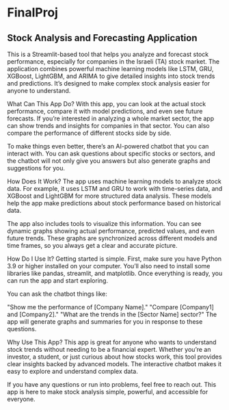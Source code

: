 # FinalProj
## Stock Analysis and Forecasting Application
This is a Streamlit-based tool that helps you analyze and forecast stock performance, especially for companies in the Israeli (TA) stock market. The application combines powerful machine learning models like LSTM, GRU, XGBoost, LightGBM, and ARIMA to give detailed insights into stock trends and predictions. It’s designed to make complex stock analysis easier for anyone to understand.

What Can This App Do?
With this app, you can look at the actual stock performance, compare it with model predictions, and even see future forecasts. If you’re interested in analyzing a whole market sector, the app can show trends and insights for companies in that sector. You can also compare the performance of different stocks side by side.

To make things even better, there’s an AI-powered chatbot that you can interact with. You can ask questions about specific stocks or sectors, and the chatbot will not only give you answers but also generate graphs and suggestions for you.

How Does It Work?
The app uses machine learning models to analyze stock data. For example, it uses LSTM and GRU to work with time-series data, and XGBoost and LightGBM for more structured data analysis. These models help the app make predictions about stock performance based on historical data.

The app also includes tools to visualize this information. You can see dynamic graphs showing actual performance, predicted values, and even future trends. These graphs are synchronized across different models and time frames, so you always get a clear and accurate picture.

How Do I Use It?
Getting started is simple. First, make sure you have Python 3.9 or higher installed on your computer. You’ll also need to install some libraries like pandas, streamlit, and matplotlib. Once everything is ready, you can run the app and start exploring.

You can ask the chatbot things like:

"Show me the performance of [Company Name]."
"Compare [Company1] and [Company2]."
"What are the trends in the [Sector Name] sector?"
The app will generate graphs and summaries for you in response to these questions.

Why Use This App?
This app is great for anyone who wants to understand stock trends without needing to be a financial expert. Whether you’re an investor, a student, or just curious about how stocks work, this tool provides clear insights backed by advanced models. The interactive chatbot makes it easy to explore and understand complex data.

If you have any questions or run into problems, feel free to reach out. This app is here to make stock analysis simple, powerful, and accessible for everyone.
